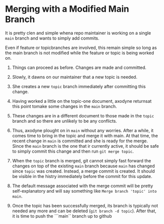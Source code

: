 # Merging with a Modified Main Branch

It is pretty clen and simple whena repo maintainer is working on a single ```main``` branch and wants to simply add commits.

Even if feature or topicbranches are involved, this remain simple so long as the main branch is not modified while the feature or topic is being worked on.

1. Things can proceed as before. Changes are made and committed.

2. Slowly, it dawns on our maintainer that a new topic is needed.

3. She creates a new ```topic``` branch immediately after committing this change.

4. Having worked a little on the topic-one document, axodyne returnsat this point tomake some changes in the ```main``` branch.

5. These changes are in a different document to those made in the ```topic``` branch and so there are unlikely to be any conflicts.

6. Thus, axodyne plought on in ```main``` without any worries. After a while, it  comes time to bring in the topic and merge it with main. At that time, the recent change in ```main``` is committed and she is ready for the merge. Since the ```main``` branch is the one that ir currently active, it should be safe to simply commit this change and then run ```git merge topic```.

7. When the ```topic``` branch is merged, git cannot simply fast forward the changes on top of the existing ```main``` branch because ```main``` has changed since ```topic``` was created. Instead, a merge commit is created. It should be visible in the histry immediately before the commit for this update.

8. The default message associated with the merge commit will be pretty self-explanatory and will say something like ```Merge branch 'topic' into main```.

9. Once the topic has been successfully merged, its branch is typically not needed any more and can be deleted (```git branch -d topic```). After that, it is time to push the ```main`` branch up to github

